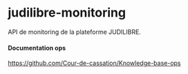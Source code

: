 # judilibre-monitoring

API de monitoring de la plateforme JUDILIBRE.

#### Documentation ops
https://github.com/Cour-de-cassation/Knowledge-base-ops

